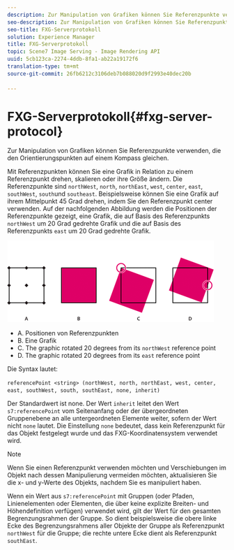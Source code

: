 ```yaml
---
description: Zur Manipulation von Grafiken können Sie Referenzpunkte verwenden, die den Orientierungspunkten auf einem Kompass gleichen.
seo-description: Zur Manipulation von Grafiken können Sie Referenzpunkte verwenden, die den Orientierungspunkten auf einem Kompass gleichen.
seo-title: FXG-Serverprotokoll
solution: Experience Manager
title: FXG-Serverprotokoll
topic: Scene7 Image Serving - Image Rendering API
uuid: 5cb123ca-2274-4ddb-8fa1-ab22a19172f6
translation-type: tm+mt
source-git-commit: 26fb6212c3106deb7b088020d9f2993e40dec20b

---
```



# FXG-Serverprotokoll{#fxg-server-protocol}

Zur Manipulation von Grafiken können Sie Referenzpunkte verwenden, die den Orientierungspunkten auf einem Kompass gleichen.

Mit Referenzpunkten können Sie eine Grafik in Relation zu einem Referenzpunkt drehen, skalieren oder ihre Größe ändern. Die Referenzpunkte sind `northWest`, `north`, `northEast`, `west`, `center`, `east`, `southWest`, `south`und `southeast`. Beispielsweise können Sie eine Grafik auf ihrem Mittelpunkt 45 Grad drehen, indem Sie den Referenzpunkt center verwenden. Auf der nachfolgenden Abbildung werden die Positionen der Referenzpunkte gezeigt, eine Grafik, die auf Basis des Referenzpunkts `northWest` um 20 Grad gedrehte Grafik und die auf Basis des Referenzpunkts `east` um 20 Grad gedrehte Grafik.

![](assets/wp_ref_points.png)

* A. Positionen von Referenzpunkten
* B. Eine Grafik
* C. The graphic rotated 20 degrees from its `northWest` reference point
* D. The graphic rotated 20 degrees from its `east` reference point

Die Syntax lautet:

`referencePoint <string> (northWest, north, northEast, west, center, east, southWest, south, southEast, none, inherit)`

Der Standardwert ist none. Der Wert `inherit` leitet den Wert `s7:referencePoint` vom Seitenanfang oder der übergeordneten Gruppenebene an alle untergeordneten Elemente weiter, sofern der Wert nicht `none` lautet. Die Einstellung `none` bedeutet, dass kein Referenzpunkt für das Objekt festgelegt wurde und das FXG-Koordinatensystem verwendet wird.

>[!NOTE]
>
>Wenn Sie einen Referenzpunkt verwenden möchten und Verschiebungen im Objekt nach dessen Manipulierung vermeiden möchten, aktualisieren Sie die x- und y-Werte des Objekts, nachdem Sie es manipuliert haben.

Wenn ein Wert aus `s7:referencePoint` mit Gruppen (oder Pfaden, Linienelementen oder Elementen, die über keine explizite Breiten- und Höhendefinition verfügen) verwendet wird, gilt der Wert für den gesamten Begrenzungsrahmen der Gruppe. So dient beispielsweise die obere linke Ecke des Begrenzungsrahmens aller Objekte der Gruppe als Referenzpunkt `northWest` für die Gruppe; die rechte untere Ecke dient als Referenzpunkt `southEast`.

